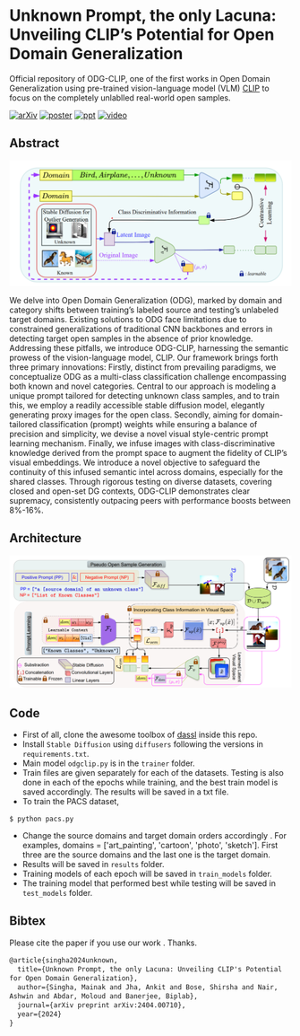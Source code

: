 # Unknown Prompt, the only Lacuna: Unveiling CLIP’s Potential for Open Domain Generalization

Official repository of ODG-CLIP, one of the first works in Open Domain Generalization using pre-trained vision-language model (VLM) [CLIP](https://arxiv.org/abs/2103.00020) to focus on the completely unlablled real-world open samples.

[![arXiv](https://img.shields.io/badge/arXiv-Paper-brightgreen)](https://arxiv.org/pdf/2404.00710)
[![poster](https://img.shields.io/badge/Poster-green)](https://github.com/mainaksingha01/ODG-CLIP/blob/master/docs/odgclip-poster.pdf)
[![ppt](https://img.shields.io/badge/PPT-orange)](https://github.com/mainaksingha01/ODG-CLIP/blob/master/docs/odgclip-ppt.pptx)
[![video](https://img.shields.io/badge/Presentation-darkred)](https://www.youtube.com/watch?v=AWUtIgpo6oM)

## Abstract
<img src="https://github.com/mainaksingha01/ODG-CLIP/blob/master/images/teaser.png" width="1000">

We delve into Open Domain Generalization (ODG), marked by domain and category shifts between training’s labeled source and testing’s unlabeled target domains. Existing solutions to ODG face limitations due to constrained generalizations of traditional CNN backbones and
errors in detecting target open samples in the absence of prior knowledge. Addressing these pitfalls, we introduce ODG-CLIP, harnessing the semantic prowess of the vision-language model, CLIP. Our framework brings forth three primary innovations: Firstly, distinct from prevailing paradigms, we conceptualize ODG as a multi-class classification challenge encompassing both known and novel categories. Central to our approach is modeling a unique prompt tailored for detecting unknown class samples, and to train this, we employ a readily accessible stable diffusion model, elegantly generating proxy images for the open class. Secondly, aiming for domain-tailored classification (prompt) weights while ensuring a balance of precision and simplicity, we devise a novel visual style-centric prompt learning mechanism. Finally, we infuse images with class-discriminative knowledge derived from the prompt space to augment the fidelity of CLIP’s visual embeddings. We introduce a novel objective to safeguard the continuity of this infused semantic intel across domains, especially for the shared classes. Through rigorous testing on diverse datasets, covering closed and open-set DG contexts, ODG-CLIP demonstrates clear supremacy, consistently outpacing peers with performance boosts between 8%-16%.

## Architecture

<img src="https://github.com/mainaksingha01/ODG-CLIP/blob/master/images/architecture.png" width="800">

## Code

 - First of all, clone the awesome toolbox of [dassl](https://github.com/KaiyangZhou/Dassl.pytorch/tree/master/dassl) inside this repo.
 - Install `Stable Diffusion` using `diffusers` following the versions in `requirements.txt`.
 - Main model `odgclip.py` is in the `trainer` folder.
 - Train files are given separately for each of the datasets. Testing is also done in each of the epochs while training, and the best train model is saved accordingly. The results will be saved in a txt file.
 - To train the PACS dataset,
 
 ```
$ python pacs.py
```

- Change the source domains and target domain orders accordingly . For examples, domains = ['art_painting', 'cartoon', 'photo', 'sketch']. First three are the source domains and the last one is the target domain.
- Results will be saved in `results` folder.
- Training models of each epoch will be saved in `train_models` folder.
- The training model that performed best while testing will be saved in `test_models` folder.


## Bibtex

Please cite the paper if you use our work . Thanks.

```
@article{singha2024unknown,
  title={Unknown Prompt, the only Lacuna: Unveiling CLIP's Potential for Open Domain Generalization},
  author={Singha, Mainak and Jha, Ankit and Bose, Shirsha and Nair, Ashwin and Abdar, Moloud and Banerjee, Biplab},
  journal={arXiv preprint arXiv:2404.00710},
  year={2024}
}
```


